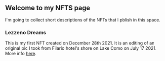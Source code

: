 ## Welcome to my NFTS page

I'm going to collect short descriptions of the NFTs that I pblish in this space.

### Lezzeno Dreams
This is my first NFT created on December 28th 2021. It is an editing of an original pic I took from Filario hotel's shore on Lake Como on July 17 2021.
More info [here](lezzeno_dreams.md).


